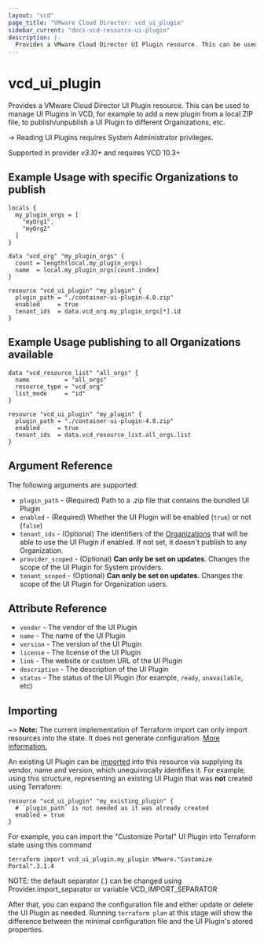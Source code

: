 ```yaml
---
layout: "vcd"
page_title: "VMware Cloud Director: vcd_ui_plugin"
sidebar_current: "docs-vcd-resource-ui-plugin"
description: |-
  Provides a VMware Cloud Director UI Plugin resource. This can be used to manage UI Plugins.
---
```


# vcd\_ui\_plugin

Provides a VMware Cloud Director UI Plugin resource. This can be used to manage UI Plugins in VCD, for example to add a new
plugin from a local ZIP file, to publish/unpublish a UI Plugin to different Organizations, etc.

-> Reading UI Plugins requires System Administrator privileges.

Supported in provider *v3.10+* and requires VCD 10.3+

## Example Usage with specific Organizations to publish

```hcl
locals {
  my_plugin_orgs = [
    "myOrg1",
    "myOrg2"
  ]
}

data "vcd_org" "my_plugin_orgs" {
  count = length(local.my_plugin_orgs)
  name  = local.my_plugin_orgs[count.index]
}

resource "vcd_ui_plugin" "my_plugin" {
  plugin_path = "./container-ui-plugin-4.0.zip"
  enabled     = true
  tenant_ids  = data.vcd_org.my_plugin_orgs[*].id
}
```

## Example Usage publishing to all Organizations available

```hcl
data "vcd_resource_list" "all_orgs" {
  name          = "all_orgs"
  resource_type = "vcd_org"
  list_mode     = "id"
}

resource "vcd_ui_plugin" "my_plugin" {
  plugin_path = "./container-ui-plugin-4.0.zip"
  enabled     = true
  tenant_ids  = data.vcd_resource_list.all_orgs.list
}
```

## Argument Reference

The following arguments are supported:

* `plugin_path` - (Required) Path to a .zip file that contains the bundled UI Plugin
* `enabled` - (Required) Whether the UI Plugin will be enabled (`true`) or not (`false`)
* `tenant_ids` - (Optional) The identifiers of the [Organizations](/providers/vmware/vcd/latest/docs/data-sources/org)
  that will be able to use the UI Plugin if enabled. If not set, it doesn't publish to any Organization.
* `provider_scoped` - (Optional) **Can only be set on updates**. Changes the scope of the UI Plugin for System providers.
* `tenant_scoped` - (Optional) **Can only be set on updates**. Changes the scope of the UI Plugin for Organization users.

## Attribute Reference

* `vendor` - The vendor of the UI Plugin
* `name` - The name of the UI Plugin
* `version` - The version of the UI Plugin
* `license` - The license of the UI Plugin
* `link` - The website or custom URL of the UI Plugin
* `description` - The description of the UI Plugin
* `status` - The status of the UI Plugin (for example, `ready`, `unavailable`, etc)

## Importing

~> **Note:** The current implementation of Terraform import can only import resources into the state. It does not generate
configuration. [More information.][docs-import]

An existing UI Plugin can be [imported][docs-import] into this resource via supplying its vendor, name and version, which
unequivocally identifies it.
For example, using this structure, representing an existing UI Plugin that was **not** created using Terraform:

```hcl
resource "vcd_ui_plugin" "my_existing_plugin" {
  # `plugin_path` is not needed as it was already created
  enabled = true
}
```

For example, you can import the "Customize Portal" UI Plugin into Terraform state using this command

```
terraform import vcd_ui_plugin.my_plugin VMware."Customize Portal".3.1.4
```

NOTE: the default separator (.) can be changed using Provider.import_separator or variable VCD_IMPORT_SEPARATOR

[docs-import]:https://www.terraform.io/docs/import/

After that, you can expand the configuration file and either update or delete the UI Plugin as needed. Running `terraform plan`
at this stage will show the difference between the minimal configuration file and the UI Plugin's stored properties.
